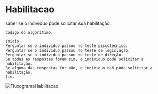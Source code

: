 # Habilitacao
saber se o individuo pode solicitar sua habilitação.
```
Codigo do algoritimo.

Inicio.
Perguntar se o individuo passou no teste piscotecnico.
Perguntar se o individuo passou no teste de legislação.
Perguntar se o individuo passou no teste de direção.
Se todas as respostas forem sim, o individuo pode solicitar a habilitação.
Se alguma das respostas for não, o individuo naõ pode solicitar a habilitação.
fim.
```
![FluxogramaHabilitacao](https://user-images.githubusercontent.com/103974210/168125851-7872fe23-43f2-4725-a956-b1a1c533c8af.png)
